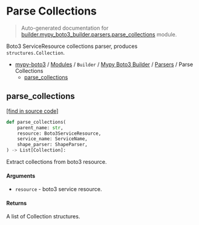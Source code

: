 # Parse Collections

> Auto-generated documentation for [builder.mypy_boto3_builder.parsers.parse_collections](https://github.com/vemel/mypy_boto3/blob/master/builder/mypy_boto3_builder/parsers/parse_collections.py) module.

Boto3 ServiceResource collections parser, produces `structures.Collection`.

- [mypy-boto3](../../../README.md#mypy_boto3) / [Modules](../../../MODULES.md#mypy-boto3-modules) / `Builder` / [Mypy Boto3 Builder](../index.md#mypy-boto3-builder) / [Parsers](index.md#parsers) / Parse Collections
    - [parse_collections](#parse_collections)

## parse_collections

[[find in source code]](https://github.com/vemel/mypy_boto3/blob/master/builder/mypy_boto3_builder/parsers/parse_collections.py#L19)

```python
def parse_collections(
    parent_name: str,
    resource: Boto3ServiceResource,
    service_name: ServiceName,
    shape_parser: ShapeParser,
) -> List[Collection]:
```

Extract collections from boto3 resource.

#### Arguments

- `resource` - boto3 service resource.

#### Returns

A list of Collection structures.
